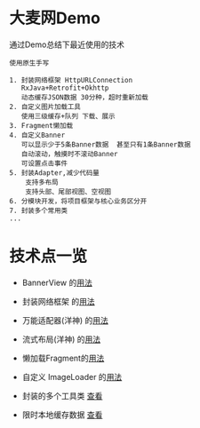 # 大麦网Demo
通过Demo总结下最近使用的技术


    使用原生手写

    1. 封装网络框架 HttpURLConnection
       RxJava+Retrofit+Okhttp
       动态缓存JSON数据 30分种，超时重新加载
    2. 自定义图片加载工具
       使用三级缓存+队列 下载、展示
    3. Fragment懒加载
    4. 自定义Banner
       可以显示少于5条Banner数据  甚至只有1条Banner数据
       自动滚动，触摸时不滚动Banner
       可设置点击事件
    5. 封装Adapter,减少代码量
        支持多布局
        支持头部、尾部视图、空视图
    6. 分模块开发，将项目框架与核心业务区分开
    7. 封装多个常用类
    ...

# 技术点一览

* BannerView 的[用法](https://github.com/Wan7451/damai/blob/master/core/src/main/java/com/yztc/core/views/banner/_sample.md)

* 封装网络框架 的[用法](https://github.com/Wan7451/damai/blob/master/core/src/main/java/com/yztc/core/net/_sample.md)

* 万能适配器(洋神) 的[用法](https://github.com/Wan7451/damai/blob/master/core/src/main/java/com/yztc/core/adapter/_sample.md)

* 流式布局(洋神) 的[用法](https://github.com/Wan7451/damai/blob/master/core/src/main/java/com/yztc/core/views/flowlayout/_sample.md)

* 懒加载Fragment的[用法](https://github.com/Wan7451/damai/blob/master/core/src/main/java/com/yztc/core/base/LazyFragment.java)

* 自定义 ImageLoader 的[用法](https://github.com/Wan7451/damai/blob/master/core/src/main/java/com/yztc/core/image/ImageLoader.java)

* 封装的多个工具类 [查看](https://github.com/Wan7451/damai/tree/master/core/src/main/java/com/yztc/core/utils)

* 限时本地缓存数据 [查看](https://github.com/Wan7451/damai/blob/master/core/src/main/java/com/yztc/core/utils/LimitDataCache.java)


